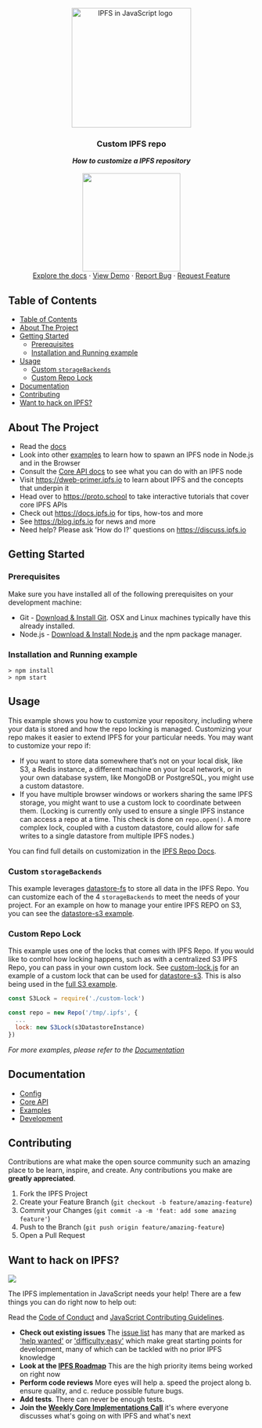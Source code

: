 <p align="center">
  <a href="https://js.ipfs.io" title="JS IPFS">
    <img src="https://ipfs.io/ipfs/Qme6KJdKcp85TYbLxuLV7oQzMiLremD7HMoXLZEmgo6Rnh/js-ipfs-sticker.png" alt="IPFS in JavaScript logo" width="244" />
  </a>
</p>

<h3 align="center"><b>Custom IPFS repo</b></h3>

<p align="center">
    <b><i>How to customize a IPFS repository</i></b>
    <br />
    <br />
    <img src="https://raw.githubusercontent.com/jlord/forkngo/gh-pages/badges/cobalt.png" width="200">
    <br>
    <a href="https://github.com/ipfs/js-ipfs/tree/master/docs">Explore the docs</a>
    ·
    <a href="https://codesandbox.io/">View Demo</a>
    ·
    <a href="https://github.com/ipfs/js-ipfs/issues">Report Bug</a>
    ·
    <a href="https://github.com/ipfs/js-ipfs/issues">Request Feature</a>
  </p>

## Table of Contents

- [Table of Contents](#table-of-contents)
- [About The Project](#about-the-project)
- [Getting Started](#getting-started)
  - [Prerequisites](#prerequisites)
  - [Installation and Running example](#installation-and-running-example)
- [Usage](#usage)
  - [Custom `storageBackends`](#custom-storagebackends)
  - [Custom Repo Lock](#custom-repo-lock)
- [Documentation](#documentation)
- [Contributing](#contributing)
- [Want to hack on IPFS?](#want-to-hack-on-ipfs)

## About The Project

- Read the [docs](https://github.com/ipfs/js-ipfs/tree/master/docs)
- Look into other [examples](https://github.com/ipfs/js-ipfs/tree/master/examples) to learn how to spawn an IPFS node in Node.js and in the Browser
- Consult the [Core API docs](https://github.com/ipfs/js-ipfs/tree/master/docs/core-api) to see what you can do with an IPFS node
- Visit https://dweb-primer.ipfs.io to learn about IPFS and the concepts that underpin it
- Head over to https://proto.school to take interactive tutorials that cover core IPFS APIs
- Check out https://docs.ipfs.io for tips, how-tos and more
- See https://blog.ipfs.io for news and more
- Need help? Please ask 'How do I?' questions on https://discuss.ipfs.io

## Getting Started

### Prerequisites

Make sure you have installed all of the following prerequisites on your development machine:

- Git - [Download & Install Git](https://git-scm.com/downloads). OSX and Linux machines typically have this already installed.
- Node.js - [Download & Install Node.js](https://nodejs.org/en/download/) and the npm package manager.

### Installation and Running example

```console
> npm install
> npm start
```

## Usage

This example shows you how to customize your repository, including where your data is stored and how the repo locking is managed. Customizing your repo makes it easier to extend IPFS for your particular needs. You may want to customize your repo if:

- If you want to store data somewhere that’s not on your local disk, like S3, a Redis instance, a different machine on your local network, or in your own database system, like MongoDB or PostgreSQL, you might use a custom datastore.
- If you have multiple browser windows or workers sharing the same IPFS storage, you might want to use a custom lock to coordinate between them. (Locking is currently only used to ensure a single IPFS instance can access a repo at a time. This check is done on `repo.open()`. A more complex lock, coupled with a custom datastore, could allow for safe writes to a single datastore from multiple IPFS nodes.)

You can find full details on customization in the [IPFS Repo Docs](https://github.com/ipfs/js-ipfs-repo#setup).

### Custom `storageBackends`

This example leverages [datastore-fs](https://github.com/ipfs/js-datastore-fs) to store all data in the IPFS Repo. You can customize each of the 4 `storageBackends` to meet the needs of your project. For an example on how to manage your entire IPFS REPO on S3, you can see the [datastore-s3 example](https://github.com/ipfs/js-datastore-s3/tree/master/examples/full-s3-repo).

### Custom Repo Lock

This example uses one of the locks that comes with IPFS Repo. If you would like to control how locking happens, such as with a centralized S3 IPFS Repo, you can pass in your own custom lock. See [custom-lock.js](./custom-lock.js) for an example of a custom lock that can be used for [datastore-s3](https://github.com/ipfs/js-datastore-s3). This is also being used in the [full S3 example](https://github.com/ipfs/js-datastore-s3/tree/master/examples/full-s3-repo).

```js
const S3Lock = require('./custom-lock')

const repo = new Repo('/tmp/.ipfs', {
  ...
  lock: new S3Lock(s3DatastoreInstance)
})
```

_For more examples, please refer to the [Documentation](#documentation)_

## Documentation

- [Config](https://docs.ipfs.io/)
- [Core API](https://github.com/ipfs/js-ipfs/tree/master/docs/core-api)
- [Examples](https://github.com/ipfs/js-ipfs/tree/master/examples)
- [Development](https://github.com/ipfs/js-ipfs/blob/master/docs/DEVELOPMENT.md)

## Contributing

Contributions are what make the open source community such an amazing place to be learn, inspire, and create. Any contributions you make are **greatly appreciated**.

1. Fork the IPFS Project
2. Create your Feature Branch (`git checkout -b feature/amazing-feature`)
3. Commit your Changes (`git commit -a -m 'feat: add some amazing feature'`)
4. Push to the Branch (`git push origin feature/amazing-feature`)
5. Open a Pull Request

## Want to hack on IPFS?

[![](https://cdn.rawgit.com/jbenet/contribute-ipfs-gif/master/img/contribute.gif)](https://github.com/ipfs/community/blob/master/CONTRIBUTING.md)

The IPFS implementation in JavaScript needs your help! There are a few things you can do right now to help out:

Read the [Code of Conduct](https://github.com/ipfs/community/blob/master/code-of-conduct.md) and [JavaScript Contributing Guidelines](https://github.com/ipfs/community/blob/master/CONTRIBUTING_JS.md).

- **Check out existing issues** The [issue list](https://github.com/ipfs/js-ipfs/issues) has many that are marked as ['help wanted'](https://github.com/ipfs/js-ipfs/issues?q=is%3Aissue+is%3Aopen+sort%3Aupdated-desc+label%3A%22help+wanted%22) or ['difficulty:easy'](https://github.com/ipfs/js-ipfs/issues?q=is%3Aissue+is%3Aopen+sort%3Aupdated-desc+label%3Adifficulty%3Aeasy) which make great starting points for development, many of which can be tackled with no prior IPFS knowledge
- **Look at the [IPFS Roadmap](https://github.com/ipfs/roadmap)** This are the high priority items being worked on right now
- **Perform code reviews** More eyes will help
  a. speed the project along
  b. ensure quality, and
  c. reduce possible future bugs.
- **Add tests**. There can never be enough tests.
- **Join the [Weekly Core Implementations Call](https://github.com/ipfs/team-mgmt/issues/992)** it's where everyone discusses what's going on with IPFS and what's next
